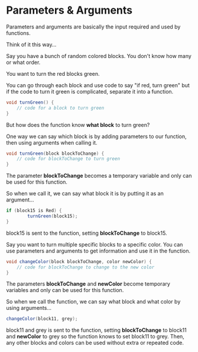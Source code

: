 # Parameters & Arguments

Parameters and arguments are basically the input required and used by functions.

Think of it this way…

Say you have a bunch of random colored blocks. You don't know how many or what order.

You want to turn the red blocks green.

You can go through each block and use code to say "if red, turn green" but if the code to turn it green is complicated, separate it into a function.

```java
void turnGreen() {
	// code for a block to turn green
}
```

But how does the function know **what block** to turn green?

One way we can say which block is by adding parameters to our function, then using arguments when calling it.

```java
void turnGreen(block blockToChange) {
	// code for blockToChange to turn green
}
```

The parameter **blockToChange** becomes a temporary variable and only can be used for this function.

So when we call it, we can say what block it is by putting it as an argument...

```java
if (block15 is Red) {
		turnGreen(block15);
}
```

block15 is sent to the function, setting **blockToChange** to block15.

Say you want to turn multiple specific blocks to a specific color. You can use parameters and arguments to get information and use it in the function.

```java
void changeColor(block blockToChange, color newColor) {
	// code for blockToChange to change to the new color
}
```

The parameters **blockToChange** and **newColor** become temporary variables and only can be used for this function.

So when we call the function, we can say what block and what color by using arguments...

```java
changeColor(block11, grey);
```

block11 and grey is sent to the function, setting **blockToChange** to block11 and **newColor** to grey so the function knows to set block11 to grey. Then, any other blocks and colors can be used without extra or repeated code.







